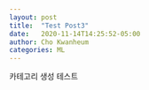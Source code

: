 ```yaml
---
layout: post
title:  "Test Post3"
date:   2020-11-14T14:25:52-05:00
author: Cho Kwanheum
categories: ML
---
```


카테고리 생성 테스트
